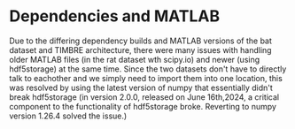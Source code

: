# Dependencies and MATLAB
Due to the differing dependency builds and MATLAB versions of the bat dataset and TIMBRE architecture, there were many issues with handling older
MATLAB files (in the rat dataset wth scipy.io) and newer (using hdf5storage) at the same time. Since the two datasets don't have to directly talk to eachother
and we simply need to import them into one location, this was resolved by using the latest version of numpy that essentially didn't break hdf5storage (in version 2.0.0, released on June 16th,2024, a critical component to the functionality of hdf5storage broke. Reverting to numpy version 1.26.4 solved the issue.)